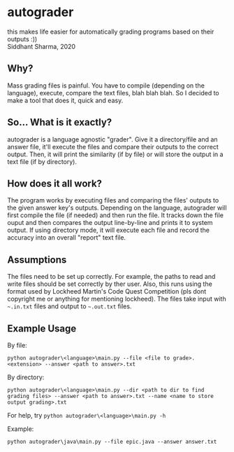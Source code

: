 # autograder
this makes life easier for automatically grading programs based on their outputs :))  
Siddhant Sharma, 2020

## Why?
Mass grading files is painful. You have to compile (depending on the language), execute, compare the text files, blah blah blah. So I decided to make a tool that does it, quick and easy.

## So... What is it exactly?
autograder is a language agnostic "grader". Give it a directory/file and an answer file, it'll execute the files and compare their outputs to the correct output. Then, it will print the similarity (if by file) or will store the output in a text file (if by directory).

## How does it all work?
The program works by executing files and comparing the files' outputs to the given answer key's outputs. Depending on the language, autograder will first compile the file (if needed) and then run the file. It tracks down the file ouput and then compares the output line-by-line and prints it to system output.
If using directory mode, it will execute each file and record the accuracy into an overall "report" text file.

## Assumptions
The files need to be set up correctly. For example, the paths to read and write files should be set correctly by ther user. Also, this runs using the format used by Lockheed Martin's Code Quest Competition (pls dont copyright me or anything for mentioning lockheed). The files take input with `~.in.txt` files and output to `~.out.txt` files.

## Example Usage
By file:
```
python autograder\<language>\main.py --file <file to grade>.<extension> --answer <path to answer>.txt
```

By directory:
```
python autograder\<language>\main.py --dir <path to dir to find grading files> --answer <path to answer>.txt --name <name to store output grading>.txt
```
For help, try `python autograder\<language>\main.py -h`

Example:
```
python autograder\java\main.py --file epic.java --answer answer.txt
```
